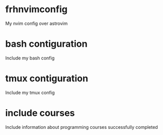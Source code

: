 # frhnvimconfig
My nvim config over astrovim

# bash contiguration
Include my bash config

# tmux contiguration
Include my tmux config

# include courses
Include information about programming courses successfully completed
